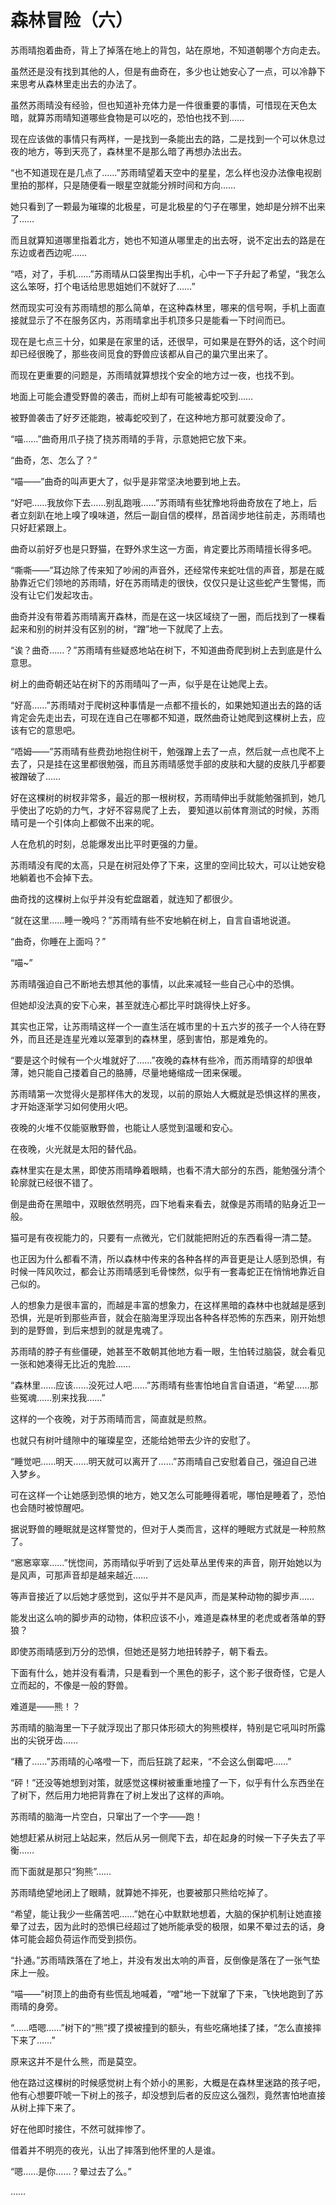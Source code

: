 # 森林冒险（六）

苏雨晴抱着曲奇，背上了掉落在地上的背包，站在原地，不知道朝哪个方向走去。

虽然还是没有找到其他的人，但是有曲奇在，多少也让她安心了一点，可以冷静下来思考从森林里走出去的办法了。

虽然苏雨晴没有经验，但也知道补充体力是一件很重要的事情，可惜现在天色太暗，就算苏雨晴知道哪些食物是可以吃的，恐怕也找不到……

现在应该做的事情只有两样，一是找到一条能出去的路，二是找到一个可以休息过夜的地方，等到天亮了，森林里不是那么暗了再想办法出去。

“也不知道现在是几点了……”苏雨晴望着天空中的星星，怎么样也没办法像电视剧里拍的那样，只是随便看一眼星空就能分辨时间和方向……

她只看到了一颗最为璀璨的北极星，可是北极星的勺子在哪里，她却是分辨不出来了……

而且就算知道哪里指着北方，她也不知道从哪里走的出去呀，说不定出去的路是在东边或者西边呢……

“唔，对了，手机……”苏雨晴从口袋里掏出手机，心中一下子升起了希望，“我怎么这么笨呀，打个电话给思思姐她们不就好了……”

然而现实可没有苏雨晴想的那么简单，在这种森林里，哪来的信号啊，手机上面直接就显示了不在服务区内，苏雨晴拿出手机顶多只是能看一下时间而已。

现在是七点三十分，如果是在家里的话，还很早，可如果是在野外的话，这个时间却已经很晚了，那些夜间觅食的野兽应该都从自己的巢穴里出来了。

而现在更重要的问题是，苏雨晴就算想找个安全的地方过一夜，也找不到。

地面上可能会遭受野兽的袭击，而树上却有可能被毒蛇咬到……

被野兽袭击了好歹还能跑，被毒蛇咬到了，在这种地方那可就要没命了。

“喵……”曲奇用爪子挠了挠苏雨晴的手背，示意她把它放下来。

“曲奇，怎、怎么了？”

“喵——”曲奇的叫声更大了，似乎是非常坚决地要到地上去。

“好吧……我放你下去……别乱跑哦……”苏雨晴有些犹豫地将曲奇放在了地上，后者立刻趴在地上嗅了嗅味道，然后一副自信的模样，昂首阔步地往前走，苏雨晴也只好赶紧跟上。

曲奇以前好歹也是只野猫，在野外求生这一方面，肯定要比苏雨晴擅长得多吧。

“嘶嘶——”耳边除了传来知了吵闹的声音外，还经常传来蛇吐信的声音，那是在威胁靠近它们领地的苏雨晴，好在苏雨晴走的很快，仅仅只是让这些蛇产生警惕，而没有让它们发起攻击。

曲奇并没有带着苏雨晴离开森林，而是在这一块区域绕了一圈，而后找到了一棵看起来和别的树并没有区别的树，“蹭”地一下就爬了上去。

“诶？曲奇……？”苏雨晴有些疑惑地站在树下，不知道曲奇爬到树上去到底是什么意思。

树上的曲奇朝还站在树下的苏雨晴叫了一声，似乎是在让她爬上去。

“好高……”苏雨晴对于爬树这种事情是一点都不擅长的，如果她知道出去的路的话肯定会先走出去，可现在连自己在哪都不知道，既然曲奇让她爬到这棵树上去，应该有它的意思吧。

“唔姆——”苏雨晴有些费劲地抱住树干，勉强蹭上去了一点，然后就一点也爬不上去了，只是挂在这里都很勉强，而且苏雨晴感觉手部的皮肤和大腿的皮肤几乎都要被蹭破了……

好在这棵树的树杈非常多，最近的那一根树杈，苏雨晴伸出手就能勉强抓到，她几乎使出了吃奶的力气，才好不容易爬了上去，
要知道以前体育测试的时候，苏雨晴可是一个引体向上都做不出来的呢。

人在危机的时刻，总能爆发出比平时更强的力量。

苏雨晴没有爬的太高，只是在树冠处停了下来，这里的空间比较大，可以让她安稳地躺着也不会掉下去。

曲奇找的这棵树上似乎并没有蛇盘踞着，就连知了都很少。

“就在这里……睡一晚吗？”苏雨晴有些不安地躺在树上，自言自语地说道。

“曲奇，你睡在上面吗？”

“喵~”

苏雨晴强迫自己不断地去想其他的事情，以此来减轻一些自己心中的恐惧。

但她却没法真的安下心来，甚至就连心都比平时跳得快上好多。

其实也正常，让苏雨晴这样一个一直生活在城市里的十五六岁的孩子一个人待在野外，而且还是连星光难以笼罩到的森林里，感到害怕，那是难免的。

“要是这个时候有一个火堆就好了……”夜晚的森林有些冷，而苏雨晴穿的却很单薄，她只能自己搂着自己的胳膊，尽量地蜷缩成一团来保暖。

苏雨晴第一次觉得火是那样伟大的发现，以前的原始人大概就是恐惧这样的黑夜，才开始逐渐学习如何使用火吧。

夜晚的火堆不仅能驱散野兽，也能让人感觉到温暖和安心。

在夜晚，火光就是太阳的替代品。

森林里实在是太黑，即使苏雨晴睁着眼睛，也看不清大部分的东西，能勉强分清个轮廓就已经很不错了。

倒是曲奇在黑暗中，双眼依然明亮，四下地看来看去，就像是苏雨晴的贴身近卫一般。

猫可是有夜视能力的，只要有一点微光，它们就能把附近的东西看得一清二楚。

也正因为什么都看不清，所以森林中传来的各种各样的声音更是让人感到恐惧，有时候一阵风吹过，都会让苏雨晴感到毛骨悚然，似乎有一套毒蛇正在悄悄地靠近自己似的。

人的想象力是很丰富的，而越是丰富的想象力，在这样黑暗的森林中也就越是感到恐惧，光是听到那些声音，就会在脑海里浮现出各种各样恐怖的东西来，刚开始想到的是野兽，到后来想到的就是鬼魂了。

苏雨晴的脖子有些僵硬，她甚至不敢朝其他地方看一眼，生怕转过脑袋，就会看见一张和她凑得无比近的鬼脸……

“森林里……应该……没死过人吧……”苏雨晴有些害怕地自言自语道，“希望……那些冤魂……别来找我……”

这样的一个夜晚，对于苏雨晴而言，简直就是煎熬。

也就只有树叶缝隙中的璀璨星空，还能给她带去少许的安慰了。

“睡觉吧……明天……明天就可以离开了……”苏雨晴自己安慰着自己，强迫自己进入梦乡。

可在这样一个让她感到恐惧的地方，她又怎么可能睡得着呢，哪怕是睡着了，恐怕也会随时被惊醒吧。

据说野兽的睡眠就是这样警觉的，但对于人类而言，这样的睡眠方式就是一种煎熬了。

“窸窸窣窣……”恍惚间，苏雨晴似乎听到了远处草丛里传来的声音，刚开始她以为是风声，可那声音却是越来越近……

等声音接近了以后她才感觉到，这似乎并不是风声，而是某种动物的脚步声……

能发出这么响的脚步声的动物，体积应该不小，难道是森林里的老虎或者落单的野狼？

即使苏雨晴感到万分的恐惧，但她还是努力地扭转脖子，朝下看去。

下面有什么，她并没有看清，只是看到一个黑色的影子，这个影子很奇怪，它是人立而起的，不像是一般的野兽。

难道是——熊！？

苏雨晴的脑海里一下子就浮现出了那只体形硕大的狗熊模样，特别是它吼叫时所露出的尖锐牙齿……

“糟了……”苏雨晴的心咯噔一下，而后狂跳了起来，“不会这么倒霉吧……”

“砰！”还没等她想到对策，就感觉这棵树被重重地撞了一下，似乎有什么东西坐在了树下，然后用力地把背靠在了树上发出了这样的声响。

苏雨晴的脑海一片空白，只窜出了一个字——跑！

她想赶紧从树冠上站起来，然后从另一侧爬下去，却在起身的时候一下子失去了平衡……

而下面就是那只“狗熊”……

苏雨晴绝望地闭上了眼睛，就算她不摔死，也要被那只熊给吃掉了。

“希望，能让我少一些痛苦吧……”她在心中默默地想着，大脑的保护机制让她直接晕了过去，因为此时的恐惧已经超过了她所能承受的极限，如果不晕过去的话，身体可能会超负荷运作而受到损伤。

“扑通。”苏雨晴跌落在了地上，并没有发出太响的声音，反倒像是落在了一张气垫床上一般。

“喵——”树顶上的曲奇有些慌乱地喊着，“噌”地一下就窜了下来，飞快地跑到了苏雨晴的身旁。

“……唔嗯……”树下的“熊”摸了摸被撞到的额头，有些吃痛地揉了揉，“怎么直接摔下来了……”

原来这并不是什么熊，而是莫空。

他在路过这棵树的时候感觉树上有个娇小的黑影，大概是在森林里迷路的孩子吧，他有心想要吓唬一下树上的孩子，却没想到后者的反应这么强烈，竟然害怕地直接从树上摔下来了。

好在他即时接住，不然可就摔惨了。

借着并不明亮的夜光，认出了摔落到他怀里的人是谁。

“嗯……是你……？晕过去了么。”

……
